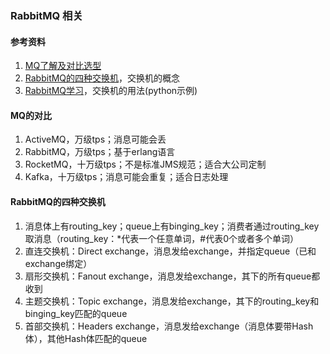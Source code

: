### RabbitMQ 相关

#### 参考资料
1. [MQ了解及对比选型](https://note.dolyw.com/mq/00-MQ-Select.html)
1. [RabbitMQ的四种交换机](https://www.jianshu.com/p/469f4608ce5d)，交换机的概念
1. [RabbitMQ学习](https://int32.me/blog/2017/12/14/rabbitmq-study/)，交换机的用法(python示例)

#### MQ的对比
1. ActiveMQ，万级tps；消息可能会丢
1. RabbitMQ，万级tps；基于erlang语言
1. RocketMQ，十万级tps；不是标准JMS规范；适合大公司定制
1. Kafka，十万级tps；消息可能会重复；适合日志处理

#### RabbitMQ的四种交换机
1. 消息体上有routing_key；queue上有binging_key；消费者通过routing_key取消息（routing_key：*代表一个任意单词，#代表0个或者多个单词）
1. 直连交换机：Direct exchange，消息发给exchange，并指定queue（已和exchange绑定）
1. 扇形交换机：Fanout exchange，消息发给exchange，其下的所有queue都收到
1. 主题交换机：Topic exchange，消息发给exchange，其下的routing_key和binging_key匹配的queue
1. 首部交换机：Headers exchange，消息发给exchange（消息体要带Hash体），其他Hash体匹配的queue









